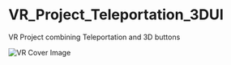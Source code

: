 # VR_Project_Teleportation_3DUI
 VR Project combining Teleportation and 3D buttons

<div>
 <img width="relative" src="https://cdn.discordapp.com/attachments/730143569448403076/982191984687071262/vr-cover.png?raw=true" alt="VR Cover Image"/>
<div>
